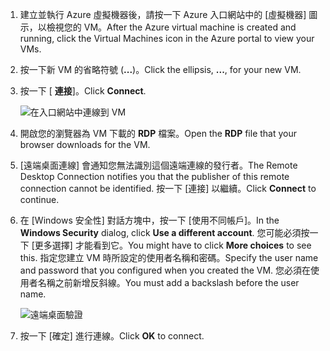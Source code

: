 1. <span data-ttu-id="65ca4-101">建立並執行 Azure 虛擬機器後，請按一下 Azure 入口網站中的 [虛擬機器] 圖示，以檢視您的 VM。</span><span class="sxs-lookup"><span data-stu-id="65ca4-101">After the Azure virtual machine is created and running, click the Virtual Machines icon in the Azure portal to view your VMs.</span></span>

1. <span data-ttu-id="65ca4-102">按一下新 VM 的省略符號 (**...**)。</span><span class="sxs-lookup"><span data-stu-id="65ca4-102">Click the ellipsis, **...**, for your new VM.</span></span>

1. <span data-ttu-id="65ca4-103">按一下 [ **連接**]。</span><span class="sxs-lookup"><span data-stu-id="65ca4-103">Click **Connect**.</span></span>

   ![在入口網站中連線到 VM](./media/virtual-machines-sql-server-remote-desktop-connect/azure-virtual-machine-connect.png)

1. <span data-ttu-id="65ca4-105">開啟您的瀏覽器為 VM 下載的 **RDP** 檔案。</span><span class="sxs-lookup"><span data-stu-id="65ca4-105">Open the **RDP** file that your browser downloads for the VM.</span></span>

1. <span data-ttu-id="65ca4-106">[遠端桌面連線] 會通知您無法識別這個遠端連線的發行者。</span><span class="sxs-lookup"><span data-stu-id="65ca4-106">The Remote Desktop Connection notifies you that the publisher of this remote connection cannot be identified.</span></span> <span data-ttu-id="65ca4-107">按一下 [連接]  以繼續。</span><span class="sxs-lookup"><span data-stu-id="65ca4-107">Click **Connect** to continue.</span></span>

1. <span data-ttu-id="65ca4-108">在 [Windows 安全性] 對話方塊中，按一下 [使用不同帳戶]。</span><span class="sxs-lookup"><span data-stu-id="65ca4-108">In the **Windows Security** dialog, click **Use a different account**.</span></span> <span data-ttu-id="65ca4-109">您可能必須按一下 [更多選擇] 才能看到它。</span><span class="sxs-lookup"><span data-stu-id="65ca4-109">You might have to click **More choices** to see this.</span></span> <span data-ttu-id="65ca4-110">指定您建立 VM 時所設定的使用者名稱和密碼。</span><span class="sxs-lookup"><span data-stu-id="65ca4-110">Specify the user name and password that you configured when you created the VM.</span></span> <span data-ttu-id="65ca4-111">您必須在使用者名稱之前新增反斜線。</span><span class="sxs-lookup"><span data-stu-id="65ca4-111">You must add a backslash before the user name.</span></span>

   ![遠端桌面驗證](./media/virtual-machines-sql-server-remote-desktop-connect/remote-desktop-connect.png)

1. <span data-ttu-id="65ca4-113">按一下 [確定] 進行連線。</span><span class="sxs-lookup"><span data-stu-id="65ca4-113">Click **OK** to connect.</span></span>